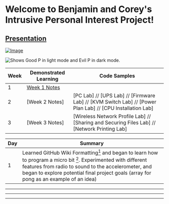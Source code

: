 # Welcome to Benjamin and Corey's Intrusive Personal Interest Project!

## [Presentation](https://docs.google.com/presentation/d/1BYW3g8E4uTiwx9T-5mipRFStOk-WniuoF8NEB2TlrG4/edit?usp=sharing)
[![Image](https://user-images.githubusercontent.com/112722697/201743242-359b64f1-f774-4567-b0a3-e2469deb6684.png)](https://www.youtube.com/watch?v=UXWckTAw3JY)


<picture>
  <source media="(prefers-color-scheme: dark)" srcset="https://user-images.githubusercontent.com/112722697/199281611-ef3209cb-16ab-4d90-873b-bf7f69ab2775.png">
  <source media="(prefers-color-scheme: light)" srcset="https://user-images.githubusercontent.com/112722697/199556015-e50a0b8a-990c-4861-8722-5ab6ae109727.png">
  <img alt="Shows Good P in light mode and Evil P in dark mode." src="https://user-images.githubusercontent.com/112722697/199285242-12640e99-4fe8-4686-b011-cf814884c28a.jpeg">
</picture>

|Week|Demonstrated Learning|Code Samples|
|-|-|-|
|1|[Week 1 Notes](https://github.com/Homestead-High-School/personal-project-Corey-6-6-6/blob/main/Week1Notes.md)|
|2|[Week 2 Notes]|[PC Lab] // [UPS Lab] // [Firmware Lab] // [KVM Switch Lab] // [Power Plan Lab] // [CPU Installation Lab]|
|3|[Week 3 Notes]|[Wireless Network Profile Lab] // [Sharing and Securing Files Lab] // [Network Printing Lab]|

|Day|Summary|
|-|-|
|1|Learned GitHub Wiki Formatting[<sup>1</sup>] and began to learn how to program a micro bit [<sup>2</sup>]. Experimented with different features from radio to sound to the accelerometer, and began to explore potential final project goals (array for pong as an example of an idea)|

<hr>
<hr>
<hr>

[<sup>1</sup>]: https://docs.github.com/en/get-started/writing-on-github/getting-started-with-writing-and-formatting-on-github/basic-writing-and-formatting-syntax#paragraphs
[<sup>2</sup>]: https://python.microbit.org/v/3
